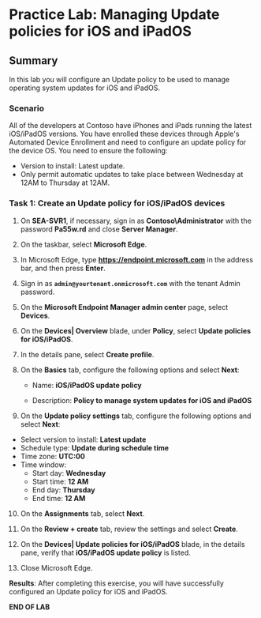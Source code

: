 # Practice Lab: Managing Update policies for iOS and iPadOS

## Summary

In this lab you will configure an Update policy to be used to manage operating system updates for iOS and iPadOS.

### Scenario

All of the developers at Contoso have iPhones and iPads running the latest iOS/iPadOS versions. You have enrolled these devices through Apple's Automated Device Enrollment and need to configure an update policy for the device OS. You need to ensure the following:

- Version to install: Latest update.
- Only permit automatic updates to take place between Wednesday at 12AM to Thursday at 12AM.

### Task 1: Create an Update policy for iOS/iPadOS devices

1. On **SEA-SVR1**, if necessary, sign in as **Contoso\\Administrator** with the password **Pa55w.rd** and close **Server Manager**.
2. On the taskbar, select **Microsoft Edge**.
3. In Microsoft Edge, type **https://endpoint.microsoft.com** in the address bar, and then press **Enter**. 
4. Sign in as **`admin@yourtenant.onmicrosoft.com`** with the tenant Admin password.
5. On the **Microsoft Endpoint Manager admin center** page, select **Devices**.
6. On the **Devices| Overview** blade, under **Policy**, select **Update policies for iOS/iPadOS**. 
7. In the details pane, select **Create profile**.
8. On the **Basics** tab, configure the following options and select **Next**:

    -   Name: **iOS/iPadOS update policy**

    -   Description: **Policy to manage system updates for iOS and iPadOS**
9. On the **Update policy settings** tab, configure the following options and select **Next**:

- Select version to install: **Latest update**
- Schedule type: **Update during schedule time**
- Time zone: **UTC:00**
- Time window:
  - Start day: **Wednesday**
  - Start time: **12 AM**
  - End day: **Thursday**
  - End time: **12 AM**

10. On the **Assignments** tab, select **Next**. 

11. On the **Review + create** tab, review the settings and select **Create**. 

12. On the **Devices| Update policies for iOS/iPadOS** blade, in the details pane, verify that **iOS/iPadOS update policy** is listed.

13. Close Microsoft Edge.

**Results**: After completing this exercise, you will have successfully configured an Update policy for iOS and iPadOS.

**END OF LAB**
